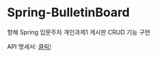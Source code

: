 # Spring-BulletinBoard
항해 Spring 입문주차 개인과제1 게시판 CRUD 기능 구현

API 명세서:
<a href="https://documenter.getpostman.com/view/26075887/2s93JqRk6g"> 클릭! </a>
